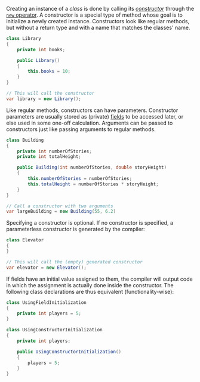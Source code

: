 Creating an instance of a _class_ is done by calling its [_constructor_][constructors] through the [`new` operator][new]. A constructor is a special type of method whose goal is to initialize a newly created instance. Constructors look like regular methods, but without a return type and with a name that matches the classes' name.

```java
class Library
{
    private int books;

    public Library()
    {
        this.books = 10;
    }
}

// This will call the constructor
var library = new Library();
```

Like regular methods, constructors can have parameters. Constructor parameters are usually stored as (private) [fields][fields] to be accessed later, or else used in some one-off calculation. Arguments can be passed to constructors just like passing arguments to regular methods.

```java
class Building
{
    private int numberOfStories;
    private int totalHeight;

    public Building(int numberOfStories, double storyHeight)
    {
        this.numberOfStories = numberOfStories;
        this.totalHeight = numberOfStories * storyHeight;
    }
}

// Call a constructor with two arguments
var largeBuilding = new Building(55, 6.2)
```

Specifying a constructor is optional. If no constructor is specified, a parameterless constructor is generated by the compiler:

```java
class Elevator
{
}

// This will call the (empty) generated constructor
var elevator = new Elevator();
```

If fields have an initial value assigned to them, the compiler will output code in which the assignment is actually done inside the constructor. The following class declarations are thus equivalent (functionality-wise):

```java
class UsingFieldInitialization
{
    private int players = 5;
}

class UsingConstructorInitialization
{
    private int players;

    public UsingConstructorInitialization()
    {
        players = 5;
    }
}
```

[constructors]: https://docs.oracle.com/javase/tutorial/java/javaOO/constructors.html
[new]: https://docs.oracle.com/javase/tutorial/java/javaOO/objectcreation.html
[fields]: https://docs.oracle.com/javase/tutorial/java/javaOO/initial.html
